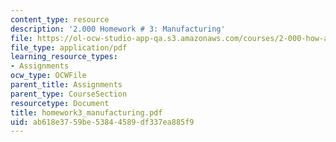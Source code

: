 ```yaml
---
content_type: resource
description: '2.000 Homework # 3: Manufacturing'
file: https://ol-ocw-studio-app-qa.s3.amazonaws.com/courses/2-000-how-and-why-machines-work-spring-2002/ab618e3759be53844589df337ea885f9_homework3_manufacturing.pdf
file_type: application/pdf
learning_resource_types:
- Assignments
ocw_type: OCWFile
parent_title: Assignments
parent_type: CourseSection
resourcetype: Document
title: homework3_manufacturing.pdf
uid: ab618e37-59be-5384-4589-df337ea885f9
---
```

